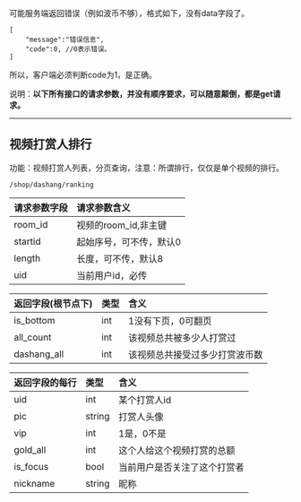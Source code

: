 
可能服务端返回错误（例如波币不够），格式如下，没有data字段了。

    [
        "message":"错误信息",
        "code":0, //0表示错误。
    ]

所以，客户端必须判断code为1，是正确。

说明：**以下所有接口的请求参数，并没有顺序要求，可以随意颠倒，都是get请求。**

----
## 视频打赏人排行

功能：视频打赏人列表，分页查询，注意：所谓排行，仅仅是单个视频的排行。
~~~
/shop/dashang/ranking
~~~
| 请求参数字段        | 请求参数含义  |
| -------- |:------|
|room_id|  视频的room_id,非主键|
|startid|  起始序号，可不传，默认0 |
|length|  长度，可不传，默认8 |
|uid|  当前用户id，必传 |

| 返回字段(根节点下)        | 类型 |含义  |
| -------- |:------|:------|
|is_bottom        |  int    | 1没有下页，0可翻页|
|all_count        |  int    | 该视频总共被多少人打赏过|
|dashang_all      |  int    | 该视频总共接受过多少打赏波币数 |


| 返回字段的每行        | 类型 |含义  |
| -------- |:------|:------|
|   uid     | int | 某个打赏人id |
|   pic     | string | 打赏人头像 |
|   vip     | int | 1是，0不是 |
|   gold_all| int | 这个人给这个视频打赏的总额 |
|   is_focus| bool | 当前用户是否关注了这个打赏者 |
|   nickname| string | 昵称 |



